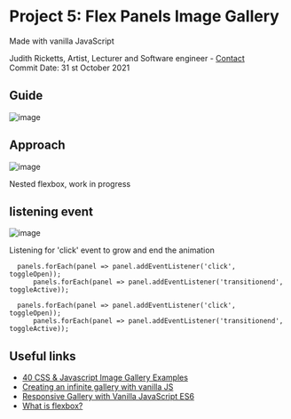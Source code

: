 ##
# Project 5: Flex Panels Image Gallery
Made with vanilla JavaScript

Judith Ricketts, Artist, Lecturer and Software engineer - [Contact](https://lovespictures.com/)  
Commit Date: 31 st October 2021

## Guide

<!-- Javascript array methods are arrays forming a data structure containing list of elements which store multiple values in a single variable. The strength of JavaScript arrays lies in the array methods which are built-in functions we can apply to our arrays.  Each method has a unique function that performs a change or calculation to our array, saving having to write common functions from scratch. -->

![image](https://user-images.githubusercontent.com/25634451/139583986-0abf4818-03ae-43f5-b326-fb936e86b74d.png)
  
## Approach

![image](https://user-images.githubusercontent.com/25634451/139527566-d4ca18eb-0629-4cbf-91ec-254eb1f6bfab.png)
<!-- after stage 10 in the code  -->
Nested flexbox, work in progress 

## listening event 

![image](https://user-images.githubusercontent.com/25634451/139581859-7ef6532b-e778-4c65-a7a2-5c0c71a413bb.png)
<!-- after stage 18 in the code  -->
Listening for 'click' event to grow and end the animation 


      panels.forEach(panel => panel.addEventListener('click', toggleOpen));
          panels.forEach(panel => panel.addEventListener('transitionend', toggleActive));


<!-- elements -->

      panels.forEach(panel => panel.addEventListener('click', toggleOpen));
          panels.forEach(panel => panel.addEventListener('transitionend', toggleActive));
          
<!-- elements -->

 
 
## Useful links
* [40 CSS & Javascript Image Gallery Examples](https://bashooka.com/coding/css-javascript-image-gallery-examples/) 
* [Creating an infinite gallery with vanilla JS](https://weareferal.com/blog/creating-an-infinite-gallery-with-vanilla-js) 
* [Responsive Gallery with Vanilla JavaScript ES6](https://itsgus.dev/2021/vanilla-javascript-gallery)
* [What is flexbox?](https://flexbox.io/)


<!-- A List of JavaScript Array Methods -->
<!-- guide  https://github.com/nitishdayal/JavaScript30 -->
<!-- formatting read.me https://docs.github.com/en/github/writing-on-github/getting-started-with-writing-and-formatting-on-github/basic-writing-and-formatting-syntax -->
